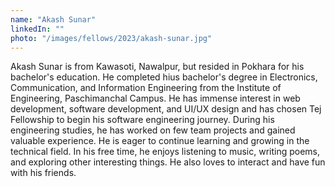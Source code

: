```yaml
---
name: "Akash Sunar"
linkedIn: ""
photo: "/images/fellows/2023/akash-sunar.jpg"
---
```


Akash Sunar is from Kawasoti, Nawalpur, but resided in Pokhara for his bachelor's education. He completed hius bachelor's degree in Electronics, Communication, and Information Engineering from the Institute of Engineering, Paschimanchal Campus. He has immense interest in web development, software development, and UI/UX design and has chosen Tej Fellowship to begin his software engineering journey. During his engineering studies, he has worked on few team projects and gained valuable experience. He is eager to continue learning and growing in the technical field. In his free time, he enjoys listening to music, writing poems, and exploring other interesting things. He also loves to interact and have fun with his friends.
